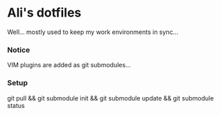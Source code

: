 # Ali's dotfiles

Well... mostly used to keep my work environments in sync...

### Notice

VIM plugins are added as git submodules...

### Setup
git pull && git submodule init && git submodule update && git submodule status
